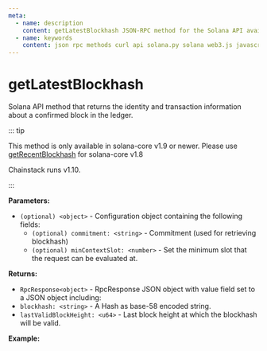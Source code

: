 ```yaml
---
meta:
  - name: description
    content: getLatestBlockhash JSON-RPC method for the Solana API available with examples in Solana web3.js, Solana.py, and cURL.
  - name: keywords
    content: json rpc methods curl api solana.py solana web3.js javascript python solana 
---
```


# getLatestBlockhash

Solana API method that returns the identity and transaction information about a confirmed block in the ledger. 

::: tip

This method is only available in solana-core v1.9 or newer. Please use [getRecentBlockhash](https://docs.solana.com/developing/clients/jsonrpc-api#getrecentblockhash) for solana-core v1.8

Chainstack runs v1.10.

:::

**Parameters:** 

* `(optional) <object>` - Configuration object containing the following fields:
    * `(optional) commitment: <string>` - Commitment (used for retrieving blockhash)
    * `(optional) minContextSlot: <number>` - Set the minimum slot that the request can be evaluated at.

**Returns:** 

* `RpcResponse<object>` - RpcResponse JSON object with value field set to a JSON object including:
* `blockhash: <string>` - A Hash as base-58 encoded string.
* `lastValidBlockHeight: <u64>` - Last block height at which the blockhash will be valid.
      
**Example:**

<CodeSwitcher :languages="{js:'Solana web3.js', py:'Solana.py', cr:'cURL'}">
<template v-slot:js>

``` js
import { Connection } from "@solana/web3.js";

const nodeUrl = "CHAINSTACK_NODE_URL"
const connect = new Connection(nodeUrl);

(async () => {  
  console.log(await connect.getLatestBlockhash());
})();
```

</template>
<template v-slot:py>

``` py
from solana.rpc.api import Client

web3 = Client("CHAINSTACK_NODE_URL")

print(web3.get_latest_blockhash())
```

</template>
<template v-slot:cr>

``` sh
curl -X POST "CHAINSTACK_NODE_URL" \
  -H "Content-Type: application/json" \
  --data '{"jsonrpc":"2.0","id":1, "method":"getLatestBlockhash", "params" : []}'
```

</template>
</CodeSwitcher>